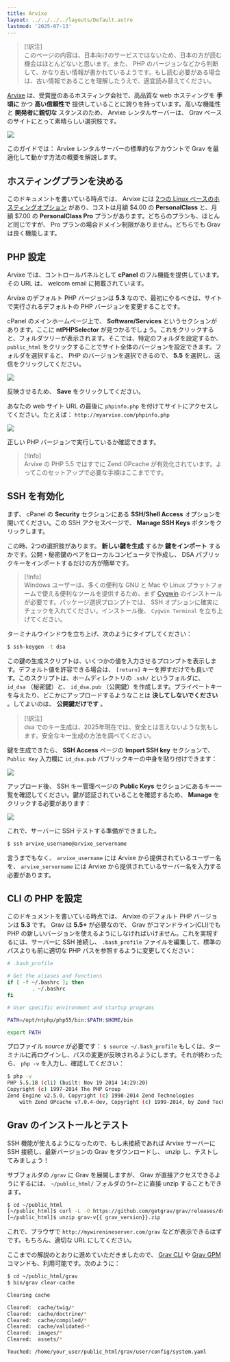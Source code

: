 ```yaml
---
title: Arvixe
layout: ../../../../layouts/Default.astro
lastmod: '2025-07-13'
---
```


> [!訳注]  
> このページの内容は、日本向けのサービスではないため、日本の方が読む機会はほとんどないと思います。また、 PHP のバージョンなどから判断して、かなり古い情報が書かれているようです。もし読む必要がある場合は、古い情報であることを理解したうえで、適宜読み替えてください。

[Arvixe](http://www.arvixe.com) は、受賞歴のあるホスティング会社で、高品質な web ホスティングを **手頃に** かつ **高い信頼性で** 提供していることに誇りを持っています。高いな機能性と **開発者に親切な** スタンスのため、 Arvixe レンタルサーバーは、 Grav ベースのサイトにとって素晴らしい選択肢です。

![](arvixe.webp)

このガイドでは： Arvixe レンタルサーバーの標準的なアカウントで Grav を最適化して動かす方法の概要を解説します。

<h2 id="picking-your-hosting-plan">ホスティングプランを決める</h2>

このドキュメントを書いている時点では、 Arvixe には [2つの Linux ベースのホスティングオプション](http://www.arvixe.com/linux_web_hosting) があり、コストは月額 $4.00 の **PersonalClass** と、月額 $7.00 の **PersonalClass Pro** プランがあります。どちらのプランも、ほとんど同じですが、 Pro プランの場合ドメイン制限がありません。どちらでも Grav は良く機能します。

<h2 id="configuring-php">PHP 設定</h2>

Arvixe では、コントロールパネルとして **cPanel** のフル機能を提供しています。その URL は、 welcom email に掲載されています。

Arvixe のデフォルト PHP バージョンは **5.3** なので、最初にやるべきは、サイトで実行されるデフォルトの PHP バージョンを変更することです。

cPanel のメインホームページ上で、 **Software/Services** というセクションがあります。ここに **ntPHPSelector** が見つかるでしょう。これをクリックすると、フォルダツリーが表示されます。そこでは、特定のフォルダを設定するか、 `public_html` をクリックすることでサイト全体のバージョンを設定できます。フォルダを選択すると、 PHP のバージョンを選択できるので、 **5.5** を選択し、送信をクリックしてください。

![](php-selector.png)

反映させるため、 **Save** をクリックしてください。

あなたの web サイト URL の最後に `phpinfo.php` を付けてサイトにアクセスしてください。たとえば： `http://myarvixe.com/phpinfo.php`

![](phpinfo.png)

正しい PHP バージョンで実行しているか確認できます。

> [!Info]  
> Arvixe の PHP 5.5 ではすでに Zend OPcache が有効化されています。よってこのセットアップで必要な手順はここまでです。

<h2 id="enabling-ssh">SSH を有効化</h2>

まず、 cPanel の **Security** セクションにある **SSH/Shell Access** オプションを開いてください。この SSH アクセスページで、 **Manage SSH Keys** ボタンをクリックします。

この時、2つの選択肢があります。 **新しい鍵を生成** するか **鍵をインポート** するかです。公開・秘密鍵のペアをローカルコンピュータで作成し、 DSA パブリックキーをインポートするだけの方が簡単です。

> [!Info]  
> Windows ユーザーは、多くの便利な GNU と Mac や Linux プラットフォームで使える便利なツールを提供するため、まず [Cygwin](https://www.cygwin.com/) のインストールが必要です。パッケージ選択プロンプトでは、 SSH オプションに確実にチェックを入れてください。インストール後、 `Cygwin Terminal` を立ち上げてください。

ターミナルウインドウを立ち上げ、次のようにタイプしてください：

```bash
$ ssh-keygen -t dsa
```

この鍵の生成スクリプトは、いくつかの値を入力させるプロンプトを表示します。デフォルト値を許容できる場合は、 `[return]` キーを押すだけでも良いです。このスクリプトは、ホームディレクトリの `.ssh/` というフォルダに、 `id_dsa` （秘密鍵）と、 `id_dsa.pub` （公開鍵）を作成します。プライベートキーを与えたり、どこかにアップロードするようなことは **決してしないでください** 。してよいのは、 **公開鍵だけです** 。

> [!訳注]  
> dsa でのキー生成は、2025年現在では、安全とは言えないような気もします。安全なキー生成の方法を調べてください。

鍵を生成できたら、 **SSH Access** ページの **Import SSH key** セクションで、 `Public Key` 入力欄に `id_dsa.pub` パブリックキーの中身を貼り付けできます：

![](ssh-public-key.png)

アップロード後、 SSH キー管理ページの **Public Keys** セクションにあるキー一覧を確認してください。鍵が認証されていることを確認するため、 **Manage** をクリックする必要があります：

![](authorized-keys.png)

これで、サーバーに SSH テストする準備ができました。

```bash
$ ssh arvixe_username@arvixe_servername
```

言うまでもなく、 `arvixe_username` には Arvixe から提供されているユーザー名を、 `arvixe_servername` には Arvixe から提供されているサーバー名を入力する必要があります。

<h2 id="setup-cli-php">CLI の PHP を設定</h2>

このドキュメントを書いている時点では、 Arvixe のデフォルト PHP バージョンは **5.3** です。 Grav は **5.5+** が必要なので、 Grav がコマンドライン(CLI)でも PHP の新しいバージョンを使えるようにしなければいけません。これを実現するには、サーバーに SSH 接続し、 `.bash_profile` ファイルを編集して、標準のパスよりも前に適切な PHP パスを参照するように変更してください：

```bash
# .bash_profile

# Get the aliases and functions
if [ -f ~/.bashrc ]; then
        . ~/.bashrc
fi

# User specific environment and startup programs

PATH=/opt/ntphp/php55/bin:$PATH:$HOME/bin

export PATH
```

プロファイル _source_ が必要です： `$ source ~/.bash_profile` もしくは、ターミナルに再ログインし、パスの変更が反映されるようにします。それが終わったら、 `php -v` を入力し、確認してください：

```bash
$ php -v
PHP 5.5.18 (cli) (built: Nov 19 2014 14:29:20)
Copyright (c) 1997-2014 The PHP Group
Zend Engine v2.5.0, Copyright (c) 1998-2014 Zend Technologies
    with Zend OPcache v7.0.4-dev, Copyright (c) 1999-2014, by Zend Technologies
```

<h2 id="install-and-test-grav">Grav のインストールとテスト</h2>

SSH 機能が使えるようになったので、もし未接続であれば Arvixe サーバーに SSH 接続し、最新バージョンの Grav をダウンロードし、 unzip し、テストしてみましょう！

サブフォルダの `/grav` に Grav を展開しますが、 Grav が直接アクセスできるようにするには、 `~/public_html/` フォルダのうr−とに直接 unzip することもできます。

```bash
$ cd ~/public_html
[~/public_html]$ curl -L -O https://github.com/getgrav/grav/releases/download/{{ grav_version }}/grav-v{{ grav_version}}.zip
[~/public_html]$ unzip grav-v{{ grav_version}}.zip
```

これで、ブラウザで `http://mywirenineserver.com/grav` などが表示できるはずです。もちろん、適切な URL にしてください。

ここまでの解説のとおりに進めていただきましたので、 [Grav CLI](../../../07.cli-console/02.grav-cli/) や [Grav GPM](../../../07.cli-console/04.grav-cli-gpm/) コマンドも、利用可能です。次のように：

```bash
$ cd ~/public_html/grav
$ bin/grav clear-cache

Clearing cache

Cleared:  cache/twig/*
Cleared:  cache/doctrine/*
Cleared:  cache/compiled/*
Cleared:  cache/validated-*
Cleared:  images/*
Cleared:  assets/*

Touched: /home/your_user/public_html/grav/user/config/system.yaml
```

